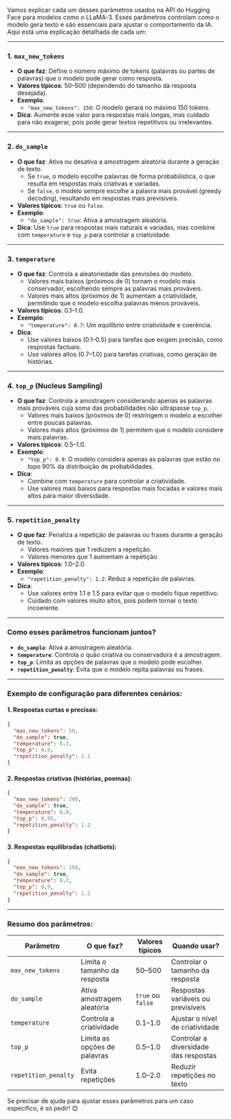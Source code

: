 Vamos explicar cada um desses parâmetros usados na API do Hugging Face para modelos como o LLaMA-3. Esses parâmetros controlam como o modelo gera texto e são essenciais para ajustar o comportamento da IA. Aqui está uma explicação detalhada de cada um:

---

### 1. **`max_new_tokens`**
- **O que faz**: Define o número máximo de tokens (palavras ou partes de palavras) que o modelo pode gerar como resposta.
- **Valores típicos**: 50–500 (dependendo do tamanho da resposta desejada).
- **Exemplo**:
  - `"max_new_tokens": 150`: O modelo gerará no máximo 150 tokens.
- **Dica**: Aumente esse valor para respostas mais longas, mas cuidado para não exagerar, pois pode gerar textos repetitivos ou irrelevantes.

---

### 2. **`do_sample`**
- **O que faz**: Ativa ou desativa a amostragem aleatória durante a geração de texto.
  - Se `true`, o modelo escolhe palavras de forma probabilística, o que resulta em respostas mais criativas e variadas.
  - Se `false`, o modelo sempre escolhe a palavra mais provável (greedy decoding), resultando em respostas mais previsíveis.
- **Valores típicos**: `true` ou `false`.
- **Exemplo**:
  - `"do_sample": true`: Ativa a amostragem aleatória.
- **Dica**: Use `true` para respostas mais naturais e variadas, mas combine com `temperature` e `top_p` para controlar a criatividade.

---

### 3. **`temperature`**
- **O que faz**: Controla a aleatoriedade das previsões do modelo.
  - Valores mais baixos (próximos de 0) tornam o modelo mais conservador, escolhendo sempre as palavras mais prováveis.
  - Valores mais altos (próximos de 1) aumentam a criatividade, permitindo que o modelo escolha palavras menos prováveis.
- **Valores típicos**: 0.1–1.0.
- **Exemplo**:
  - `"temperature": 0.7`: Um equilíbrio entre criatividade e coerência.
- **Dica**:
  - Use valores baixos (0.1–0.5) para tarefas que exigem precisão, como respostas factuais.
  - Use valores altos (0.7–1.0) para tarefas criativas, como geração de histórias.

---

### 4. **`top_p` (Nucleus Sampling)**
- **O que faz**: Controla a amostragem considerando apenas as palavras mais prováveis cuja soma das probabilidades não ultrapasse `top_p`.
  - Valores mais baixos (próximos de 0) restringem o modelo a escolher entre poucas palavras.
  - Valores mais altos (próximos de 1) permitem que o modelo considere mais palavras.
- **Valores típicos**: 0.5–1.0.
- **Exemplo**:
  - `"top_p": 0.9`: O modelo considera apenas as palavras que estão no topo 90% da distribuição de probabilidades.
- **Dica**:
  - Combine com `temperature` para controlar a criatividade.
  - Use valores mais baixos para respostas mais focadas e valores mais altos para maior diversidade.

---

### 5. **`repetition_penalty`**
- **O que faz**: Penaliza a repetição de palavras ou frases durante a geração de texto.
  - Valores maiores que 1 reduzem a repetição.
  - Valores menores que 1 aumentam a repetição.
- **Valores típicos**: 1.0–2.0.
- **Exemplo**:
  - `"repetition_penalty": 1.2`: Reduz a repetição de palavras.
- **Dica**:
  - Use valores entre 1.1 e 1.5 para evitar que o modelo fique repetitivo.
  - Cuidado com valores muito altos, pois podem tornar o texto incoerente.

---

### Como esses parâmetros funcionam juntos?
- **`do_sample`**: Ativa a amostragem aleatória.
- **`temperature`**: Controla o quão criativa ou conservadora é a amostragem.
- **`top_p`**: Limita as opções de palavras que o modelo pode escolher.
- **`repetition_penalty`**: Evita que o modelo repita palavras ou frases.

---

### Exemplo de configuração para diferentes cenários:

#### 1. **Respostas curtas e precisas**:
```json
{
  "max_new_tokens": 50,
  "do_sample": true,
  "temperature": 0.3,
  "top_p": 0.9,
  "repetition_penalty": 1.1
}
```

#### 2. **Respostas criativas (histórias, poemas)**:
```json
{
  "max_new_tokens": 200,
  "do_sample": true,
  "temperature": 0.9,
  "top_p": 0.95,
  "repetition_penalty": 1.2
}
```

#### 3. **Respostas equilibradas (chatbots)**:
```json
{
  "max_new_tokens": 150,
  "do_sample": true,
  "temperature": 0.7,
  "top_p": 0.9,
  "repetition_penalty": 1.2
}
```

---

### Resumo dos parâmetros:
| Parâmetro             | O que faz?                          | Valores típicos       | Quando usar?                          |
|-----------------------|-------------------------------------|-----------------------|---------------------------------------|
| `max_new_tokens`      | Limita o tamanho da resposta        | 50–500                | Controlar o tamanho da resposta       |
| `do_sample`           | Ativa amostragem aleatória          | `true` ou `false`     | Respostas variáveis ou previsíveis    |
| `temperature`         | Controla a criatividade             | 0.1–1.0               | Ajustar o nível de criatividade       |
| `top_p`               | Limita as opções de palavras        | 0.5–1.0               | Controlar a diversidade das respostas |
| `repetition_penalty`  | Evita repetições                    | 1.0–2.0               | Reduzir repetições no texto           |

Se precisar de ajuda para ajustar esses parâmetros para um caso específico, é só pedir! 😊